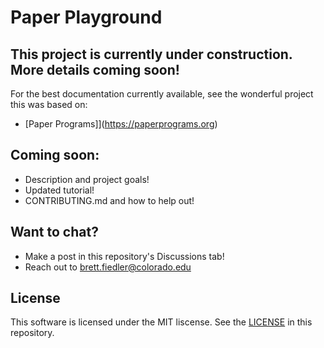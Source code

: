 # Paper Playground

## This project is currently under construction. More details coming soon!

For the best documentation currently available, see the wonderful project this was based on:
- [Paper Programs]](https://paperprograms.org)

## Coming soon:
- Description and project goals!
- Updated tutorial!
- CONTRIBUTING.md and how to help out!

## Want to chat?
- Make a post in this repository's Discussions tab!
- Reach out to brett.fiedler@colorado.edu

## License
This software is licensed under the MIT liscense. See the [LICENSE](https://github.com/phetsims/paper-land/blob/master/LICENSE) in this repository.
